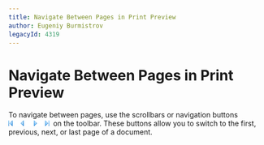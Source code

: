 ```yaml
---
title: Navigate Between Pages in Print Preview
author: Eugeniy Burmistrov
legacyId: 4319
---
```

# Navigate Between Pages in Print Preview
To navigate between pages, use the scrollbars or navigation buttons &nbsp;![previewButtonNavigate](../../../../images/img7283.png)&nbsp; on the toolbar. These buttons allow you to switch to the first, previous, next, or last page of a document.